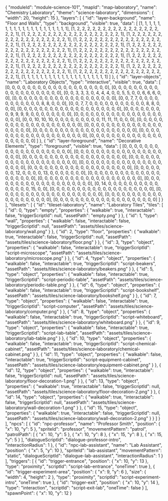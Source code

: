 {
  "moduleId": "module-science-101",
  "mapId": "map-laboratory",
  "name": "Chemistry Laboratory",
  "theme": "science-laboratory",
  "dimensions": {
    "width": 20,
    "height": 15
  },
  "layers": [
    {
      "id": "layer-background",
      "name": "Floor and Walls",
      "type": "background",
      "visible": true,
      "data": [
        [1, 1, 1, 1, 1, 1, 1, 1, 1, 1, 1, 1, 1, 1, 1, 1, 1, 1, 1, 1],
        [1, 2, 2, 2, 2, 2, 2, 2, 2, 2, 2, 2, 2, 2, 2, 2, 2, 2, 2, 1],
        [1, 2, 2, 2, 2, 2, 2, 2, 2, 2, 2, 2, 2, 2, 2, 2, 2, 2, 2, 1],
        [1, 2, 2, 2, 2, 2, 2, 2, 2, 2, 2, 2, 2, 2, 2, 2, 2, 2, 2, 1],
        [1, 2, 2, 2, 2, 2, 2, 2, 2, 2, 2, 2, 2, 2, 2, 2, 2, 2, 2, 1],
        [1, 2, 2, 2, 2, 2, 2, 2, 2, 2, 2, 2, 2, 2, 2, 2, 2, 2, 2, 1],
        [1, 2, 2, 2, 2, 2, 2, 2, 2, 2, 2, 2, 2, 2, 2, 2, 2, 2, 2, 1],
        [1, 2, 2, 2, 2, 2, 2, 2, 2, 2, 2, 2, 2, 2, 2, 2, 2, 2, 2, 1],
        [1, 2, 2, 2, 2, 2, 2, 2, 2, 2, 2, 2, 2, 2, 2, 2, 2, 2, 2, 1],
        [1, 2, 2, 2, 2, 2, 2, 2, 2, 2, 2, 2, 2, 2, 2, 2, 2, 2, 2, 1],
        [1, 2, 2, 2, 2, 2, 2, 2, 2, 2, 2, 2, 2, 2, 2, 2, 2, 2, 2, 1],
        [1, 2, 2, 2, 2, 2, 2, 2, 2, 2, 2, 2, 2, 2, 2, 2, 2, 2, 2, 1],
        [1, 2, 2, 2, 2, 2, 2, 2, 2, 2, 2, 2, 2, 2, 2, 2, 2, 2, 2, 1],
        [1, 2, 2, 2, 2, 2, 2, 2, 2, 2, 2, 2, 2, 2, 2, 2, 2, 2, 2, 1],
        [1, 1, 1, 1, 1, 1, 1, 1, 1, 1, 1, 1, 1, 1, 1, 1, 1, 1, 1, 1]
      ]
    },
    {
      "id": "layer-objects",
      "name": "Laboratory Objects",
      "type": "interactive",
      "visible": true,
      "data": [
        [0, 0, 0, 0, 0, 0, 0, 0, 0, 0, 0, 0, 0, 0, 0, 0, 0, 0, 0, 0],
        [0, 0, 0, 0, 0, 0, 0, 0, 0, 0, 0, 0, 0, 0, 0, 0, 0, 0, 0, 0],
        [0, 0, 3, 3, 3, 0, 4, 4, 4, 0, 0, 5, 5, 0, 0, 6, 6, 6, 0, 0],
        [0, 0, 0, 0, 0, 0, 0, 0, 0, 0, 0, 0, 0, 0, 0, 0, 0, 0, 0, 0],
        [0, 0, 7, 7, 0, 0, 0, 0, 0, 0, 0, 0, 0, 0, 0, 8, 8, 0, 0, 0],
        [0, 0, 7, 7, 0, 0, 0, 0, 0, 0, 0, 0, 0, 0, 0, 8, 8, 0, 0, 0],
        [0, 0, 0, 0, 0, 0, 0, 0, 0, 0, 0, 0, 0, 0, 0, 0, 0, 0, 0, 0],
        [0, 0, 0, 0, 0, 0, 0, 0, 9, 9, 9, 9, 0, 0, 0, 0, 0, 0, 0, 0],
        [0, 0, 0, 0, 0, 0, 0, 0, 0, 0, 0, 0, 0, 0, 0, 0, 0, 0, 0, 0],
        [0, 0, 10, 10, 10, 0, 0, 0, 0, 0, 0, 0, 0, 0, 11, 11, 11, 0, 0, 0],
        [0, 0, 0, 0, 0, 0, 0, 0, 0, 0, 0, 0, 0, 0, 0, 0, 0, 0, 0, 0],
        [0, 0, 0, 0, 0, 0, 0, 0, 0, 0, 0, 0, 0, 0, 0, 0, 0, 0, 0, 0],
        [0, 0, 0, 0, 0, 0, 0, 0, 0, 0, 0, 0, 0, 0, 0, 0, 0, 0, 0, 0],
        [0, 0, 0, 0, 0, 0, 0, 0, 0, 0, 0, 0, 0, 0, 0, 0, 0, 0, 0, 0],
        [0, 0, 0, 0, 0, 0, 0, 0, 0, 0, 0, 0, 0, 0, 0, 0, 0, 0, 0, 0]
      ]
    },
    {
      "id": "layer-foreground",
      "name": "Decorative Elements",
      "type": "foreground",
      "visible": true,
      "data": [
        [0, 0, 0, 0, 0, 0, 0, 0, 0, 0, 0, 0, 0, 0, 0, 0, 0, 0, 0, 0],
        [0, 0, 0, 0, 0, 0, 0, 0, 0, 0, 0, 0, 0, 0, 0, 0, 0, 0, 0, 0],
        [0, 0, 0, 0, 0, 0, 0, 0, 0, 0, 0, 0, 0, 0, 0, 0, 0, 0, 0, 0],
        [0, 0, 0, 0, 0, 0, 0, 0, 0, 0, 0, 0, 0, 0, 0, 0, 0, 0, 0, 0],
        [0, 0, 0, 0, 0, 0, 0, 0, 0, 0, 0, 0, 0, 0, 0, 0, 0, 0, 0, 0],
        [0, 0, 0, 0, 0, 0, 0, 0, 0, 0, 0, 0, 0, 0, 0, 0, 0, 0, 0, 0],
        [0, 0, 0, 0, 0, 0, 0, 12, 0, 0, 0, 0, 13, 0, 0, 0, 0, 0, 0, 0],
        [0, 0, 0, 0, 0, 0, 0, 0, 0, 0, 0, 0, 0, 0, 0, 0, 0, 0, 0, 0],
        [0, 0, 0, 0, 0, 0, 0, 0, 0, 0, 0, 0, 0, 0, 0, 0, 0, 0, 0, 0],
        [0, 0, 0, 0, 0, 0, 0, 0, 0, 0, 0, 0, 0, 0, 0, 0, 0, 0, 0, 0],
        [0, 14, 0, 0, 0, 0, 0, 0, 0, 0, 0, 0, 0, 0, 0, 0, 0, 15, 0, 0],
        [0, 0, 0, 0, 0, 0, 0, 0, 0, 0, 0, 0, 0, 0, 0, 0, 0, 0, 0, 0],
        [0, 0, 0, 0, 0, 0, 0, 0, 0, 0, 0, 0, 0, 0, 0, 0, 0, 0, 0, 0],
        [0, 0, 0, 0, 0, 0, 0, 0, 0, 0, 0, 0, 0, 0, 0, 0, 0, 0, 0, 0],
        [0, 0, 0, 0, 0, 0, 0, 0, 0, 0, 0, 0, 0, 0, 0, 0, 0, 0, 0, 0]
      ]
    }
  ],
  "tilesets": [
    {
      "id": "tileset-laboratory",
      "name": "Laboratory Tiles",
      "tiles": [
        {
          "id": 0,
          "type": "empty",
          "properties": {
            "walkable": true,
            "interactable": false,
            "triggerScriptId": null,
            "assetPath": "empty.png"
          }
        },
        {
          "id": 1,
          "type": "wall",
          "properties": {
            "walkable": false,
            "interactable": false,
            "triggerScriptId": null,
            "assetPath": "assets/tiles/science-laboratory/wall.png"
          }
        },
        {
          "id": 2,
          "type": "floor",
          "properties": {
            "walkable": true,
            "interactable": false,
            "triggerScriptId": null,
            "assetPath": "assets/tiles/science-laboratory/floor.png"
          }
        },
        {
          "id": 3,
          "type": "object",
          "properties": {
            "walkable": false,
            "interactable": true,
            "triggerScriptId": "script-microscope",
            "assetPath": "assets/tiles/science-laboratory/microscope.png"
          }
        },
        {
          "id": 4,
          "type": "object",
          "properties": {
            "walkable": false,
            "interactable": true,
            "triggerScriptId": "script-beakers",
            "assetPath": "assets/tiles/science-laboratory/beakers.png"
          }
        },
        {
          "id": 5,
          "type": "object",
          "properties": {
            "walkable": false,
            "interactable": true,
            "triggerScriptId": "script-periodic-table",
            "assetPath": "assets/tiles/science-laboratory/periodic-table.png"
          }
        },
        {
          "id": 6,
          "type": "object",
          "properties": {
            "walkable": false,
            "interactable": true,
            "triggerScriptId": "script-bookshelf",
            "assetPath": "assets/tiles/science-laboratory/bookshelf.png"
          }
        },
        {
          "id": 7,
          "type": "object",
          "properties": {
            "walkable": false,
            "interactable": true,
            "triggerScriptId": "script-computer",
            "assetPath": "assets/tiles/science-laboratory/computer.png"
          }
        },
        {
          "id": 8,
          "type": "object",
          "properties": {
            "walkable": false,
            "interactable": true,
            "triggerScriptId": "script-whiteboard",
            "assetPath": "assets/tiles/science-laboratory/whiteboard.png"
          }
        },
        {
          "id": 9,
          "type": "object",
          "properties": {
            "walkable": false,
            "interactable": true,
            "triggerScriptId": "script-lab-table",
            "assetPath": "assets/tiles/science-laboratory/lab-table.png"
          }
        },
        {
          "id": 10,
          "type": "object",
          "properties": {
            "walkable": false,
            "interactable": true,
            "triggerScriptId": "script-chemical-cabinet",
            "assetPath": "assets/tiles/science-laboratory/chemical-cabinet.png"
          }
        },
        {
          "id": 11,
          "type": "object",
          "properties": {
            "walkable": false,
            "interactable": true,
            "triggerScriptId": "script-equipment-cabinet",
            "assetPath": "assets/tiles/science-laboratory/equipment-cabinet.png"
          }
        },
        {
          "id": 12,
          "type": "object",
          "properties": {
            "walkable": true,
            "interactable": false,
            "triggerScriptId": null,
            "assetPath": "assets/tiles/science-laboratory/floor-decoration-1.png"
          }
        },
        {
          "id": 13,
          "type": "object",
          "properties": {
            "walkable": true,
            "interactable": false,
            "triggerScriptId": null,
            "assetPath": "assets/tiles/science-laboratory/floor-decoration-2.png"
          }
        },
        {
          "id": 14,
          "type": "object",
          "properties": {
            "walkable": true,
            "interactable": false,
            "triggerScriptId": null,
            "assetPath": "assets/tiles/science-laboratory/wall-decoration-1.png"
          }
        },
        {
          "id": 15,
          "type": "object",
          "properties": {
            "walkable": true,
            "interactable": false,
            "triggerScriptId": null,
            "assetPath": "assets/tiles/science-laboratory/wall-decoration-2.png"
          }
        }
      ]
    }
  ],
  "npcs": [
    {
      "id": "npc-professor",
      "name": "Professor Smith",
      "position": { "x": 10, "y": 5 },
      "spriteId": "professor",
      "movementPattern": "patrol",
      "patrolPath": [
        { "x": 10, "y": 5 },
        { "x": 10, "y": 8 },
        { "x": 15, "y": 8 },
        { "x": 15, "y": 5 }
      ],
      "dialogueScriptId": "dialogue-professor-intro",
      "interactionRadius": 1
    },
    {
      "id": "npc-lab-assistant",
      "name": "Lab Assistant",
      "position": { "x": 5, "y": 10 },
      "spriteId": "lab-assistant",
      "movementPattern": "static",
      "dialogueScriptId": "dialogue-lab-assistant",
      "interactionRadius": 1
    }
  ],
  "triggers": [
    {
      "id": "trigger-entrance",
      "position": { "x": 10, "y": 13 },
      "type": "proximity",
      "scriptId": "script-lab-entrance",
      "oneTime": true
    },
    {
      "id": "trigger-experiment-area",
      "position": { "x": 9, "y": 6 },
      "size": { "width": 4, "height": 2 },
      "type": "proximity",
      "scriptId": "script-experiment-intro",
      "oneTime": true
    },
    {
      "id": "trigger-exit",
      "position": { "x": 10, "y": 14 },
      "type": "interaction",
      "scriptId": "script-exit-lab",
      "oneTime": false
    }
  ],
  "spawnPoint": { "x": 10, "y": 12 }